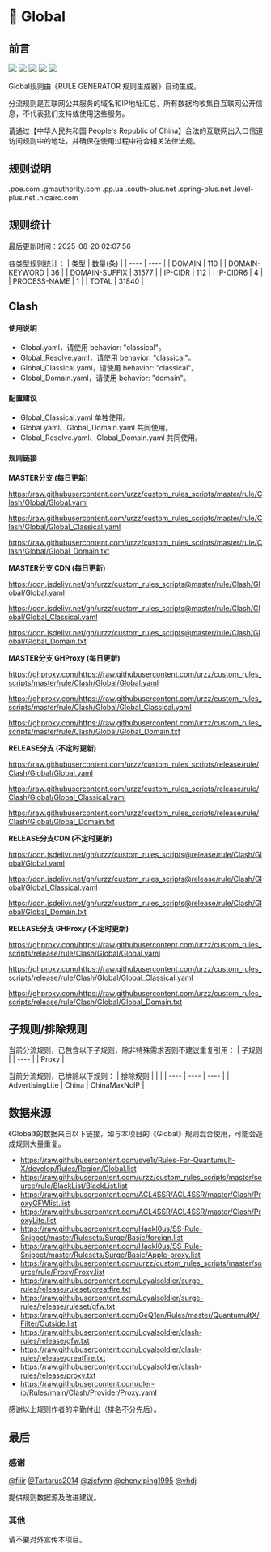 # 🧸 Global

## 前言

![](https://shields.io/badge/-移除重复规则-ff69b4) ![](https://shields.io/badge/-DOMAIN与DOMAIN--SUFFIX合并-green) ![](https://shields.io/badge/-DOMAIN--SUFFIX间合并-critical) ![](https://shields.io/badge/-DOMAIN--SUFFIX与DOMAIN--KEYWORD合并-blue) ![](https://shields.io/badge/-IP--CIDR(6)合并-blueviolet) 

Global规则由《RULE GENERATOR 规则生成器》自动生成。

分流规则是互联网公共服务的域名和IP地址汇总，所有数据均收集自互联网公开信息，不代表我们支持或使用这些服务。

请通过【中华人民共和国 People's Republic of China】合法的互联网出入口信道访问规则中的地址，并确保在使用过程中符合相关法律法规。

## 规则说明
.poe.com
.gmauthority.com
.pp.ua
.south-plus.net
.spring-plus.net
.level-plus.net
.hicairo.com

## 规则统计

最后更新时间：2025-08-20 02:07:56

各类型规则统计：
| 类型 | 数量(条)  | 
| ---- | ----  |
| DOMAIN | 110  | 
| DOMAIN-KEYWORD | 36  | 
| DOMAIN-SUFFIX | 31577  | 
| IP-CIDR | 112  | 
| IP-CIDR6 | 4  | 
| PROCESS-NAME | 1  | 
| TOTAL | 31840  | 


## Clash 

#### 使用说明
- Global.yaml，请使用 behavior: "classical"。
- Global_Resolve.yaml，请使用 behavior: "classical"。
- Global_Classical.yaml，请使用 behavior: "classical"。
- Global_Domain.yaml，请使用 behavior: "domain"。

#### 配置建议
- Global_Classical.yaml 单独使用。
- Global.yaml、Global_Domain.yaml 共同使用。
- Global_Resolve.yaml、Global_Domain.yaml 共同使用。

#### 规则链接
**MASTER分支 (每日更新)**

https://raw.githubusercontent.com/urzz/custom_rules_scripts/master/rule/Clash/Global/Global.yaml

https://raw.githubusercontent.com/urzz/custom_rules_scripts/master/rule/Clash/Global/Global_Classical.yaml

https://raw.githubusercontent.com/urzz/custom_rules_scripts/master/rule/Clash/Global/Global_Domain.txt

**MASTER分支 CDN (每日更新)**

https://cdn.jsdelivr.net/gh/urzz/custom_rules_scripts@master/rule/Clash/Global/Global.yaml

https://cdn.jsdelivr.net/gh/urzz/custom_rules_scripts@master/rule/Clash/Global/Global_Classical.yaml

https://cdn.jsdelivr.net/gh/urzz/custom_rules_scripts@master/rule/Clash/Global/Global_Domain.txt

**MASTER分支 GHProxy (每日更新)**

https://ghproxy.com/https://raw.githubusercontent.com/urzz/custom_rules_scripts/master/rule/Clash/Global/Global.yaml

https://ghproxy.com/https://raw.githubusercontent.com/urzz/custom_rules_scripts/master/rule/Clash/Global/Global_Classical.yaml

https://ghproxy.com/https://raw.githubusercontent.com/urzz/custom_rules_scripts/master/rule/Clash/Global/Global_Domain.txt

**RELEASE分支 (不定时更新)**

https://raw.githubusercontent.com/urzz/custom_rules_scripts/release/rule/Clash/Global/Global.yaml

https://raw.githubusercontent.com/urzz/custom_rules_scripts/release/rule/Clash/Global/Global_Classical.yaml

https://raw.githubusercontent.com/urzz/custom_rules_scripts/release/rule/Clash/Global/Global_Domain.txt

**RELEASE分支CDN (不定时更新)**

https://cdn.jsdelivr.net/gh/urzz/custom_rules_scripts@release/rule/Clash/Global/Global.yaml

https://cdn.jsdelivr.net/gh/urzz/custom_rules_scripts@release/rule/Clash/Global/Global_Classical.yaml

https://cdn.jsdelivr.net/gh/urzz/custom_rules_scripts@release/rule/Clash/Global/Global_Domain.txt

**RELEASE分支 GHProxy (不定时更新)**

https://ghproxy.com/https://raw.githubusercontent.com/urzz/custom_rules_scripts/release/rule/Clash/Global/Global.yaml

https://ghproxy.com/https://raw.githubusercontent.com/urzz/custom_rules_scripts/release/rule/Clash/Global/Global_Classical.yaml

https://ghproxy.com/https://raw.githubusercontent.com/urzz/custom_rules_scripts/release/rule/Clash/Global/Global_Domain.txt

## 子规则/排除规则

当前分流规则，已包含以下子规则，除非特殊需求否则不建议重复引用：
| 子规则  | 
| ----  |
| Proxy  | 


当前分流规则，已排除以下规则：
| 排除规则  |  |  | 
| ---- | ---- | ----  |
| AdvertisingLite | China | ChinaMaxNoIP  | 

## 数据来源

《Global》的数据来自以下链接，如与本项目的《Global》规则混合使用，可能会造成规则大量重复。

- https://raw.githubusercontent.com/sve1r/Rules-For-Quantumult-X/develop/Rules/Region/Global.list
- https://raw.githubusercontent.com/urzz/custom_rules_scripts/master/source/rule/BlackList/BlackList.list
- https://raw.githubusercontent.com/ACL4SSR/ACL4SSR/master/Clash/ProxyGFWlist.list
- https://raw.githubusercontent.com/ACL4SSR/ACL4SSR/master/Clash/ProxyLite.list
- https://raw.githubusercontent.com/Hackl0us/SS-Rule-Snippet/master/Rulesets/Surge/Basic/foreign.list
- https://raw.githubusercontent.com/Hackl0us/SS-Rule-Snippet/master/Rulesets/Surge/Basic/Apple-proxy.list
- https://raw.githubusercontent.com/urzz/custom_rules_scripts/master/source/rule/Proxy/Proxy.list
- https://raw.githubusercontent.com/Loyalsoldier/surge-rules/release/ruleset/greatfire.txt
- https://raw.githubusercontent.com/Loyalsoldier/surge-rules/release/ruleset/gfw.txt
- https://raw.githubusercontent.com/GeQ1an/Rules/master/QuantumultX/Filter/Outside.list
- https://raw.githubusercontent.com/Loyalsoldier/clash-rules/release/gfw.txt
- https://raw.githubusercontent.com/Loyalsoldier/clash-rules/release/greatfire.txt
- https://raw.githubusercontent.com/Loyalsoldier/clash-rules/release/proxy.txt
- https://raw.githubusercontent.com/dler-io/Rules/main/Clash/Provider/Proxy.yaml


感谢以上规则作者的辛勤付出（排名不分先后）。

## 最后

### 感谢

[@fiiir](https://github.com/fiiir) [@Tartarus2014](https://github.com/Tartarus2014) [@zjcfynn](https://github.com/zjcfynn) [@chenyiping1995](https://github.com/chenyiping1995) [@vhdj](https://github.com/vhdj)

提供规则数据源及改进建议。

### 其他

请不要对外宣传本项目。